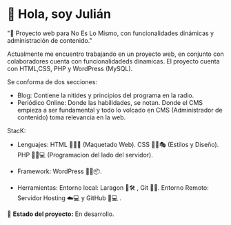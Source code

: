 # 👋 Hola, soy Julián 

"🚀 Proyecto web para No Es Lo Mismo, con funcionalidades dinámicas y administración de contenido."

Actualmente me encuentro trabajando en un proyecto web, en conjunto con colaboradores cuenta con funcionalidadeds dinamicas. 
El proyecto cuenta con HTML,CSS, PHP y WordPress (MySQL). 

Se conforma de dos secciones: 
- Blog: Contiene la nitides y principios del programa en la radio. 
- Periódico Online: Donde las habilidades, se notan. Donde el CMS empieza a ser fundamental y todo lo volcado en CMS (Administrador de contenido) toma relevancia en la web. 

StacK: 
- Lenguajes:
    HTML 📄🌟🔤 (Maquetado Web).
    CSS 🎨✨🎭 (Estilos y Diseño).
    PHP 🐘📜💻 (Programacion del lado del servidor).
    
- Framework:
    WordPress 📝🌐📦.
  
- Herramientas:
    Entorno local: Laragon 🚀🛠️ , Git 🌲🌀.
    Entorno Remoto: Servidor Hosting ☁️💻 y GitHub 🐙💻 .


🚧 **Estado del proyecto:** En desarrollo.   

